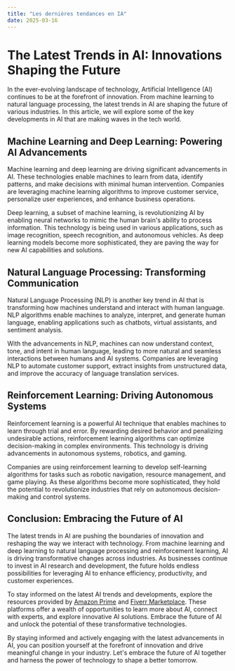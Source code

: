 ```yaml
---
title: "Les dernières tendances en IA"
date: 2025-03-16
---
```


# The Latest Trends in AI: Innovations Shaping the Future

In the ever-evolving landscape of technology, Artificial Intelligence (AI) continues to be at the forefront of innovation. From machine learning to natural language processing, the latest trends in AI are shaping the future of various industries. In this article, we will explore some of the key developments in AI that are making waves in the tech world.

## Machine Learning and Deep Learning: Powering AI Advancements
Machine learning and deep learning are driving significant advancements in AI. These technologies enable machines to learn from data, identify patterns, and make decisions with minimal human intervention. Companies are leveraging machine learning algorithms to improve customer service, personalize user experiences, and enhance business operations.

Deep learning, a subset of machine learning, is revolutionizing AI by enabling neural networks to mimic the human brain's ability to process information. This technology is being used in various applications, such as image recognition, speech recognition, and autonomous vehicles. As deep learning models become more sophisticated, they are paving the way for new AI capabilities and solutions.

## Natural Language Processing: Transforming Communication
Natural Language Processing (NLP) is another key trend in AI that is transforming how machines understand and interact with human language. NLP algorithms enable machines to analyze, interpret, and generate human language, enabling applications such as chatbots, virtual assistants, and sentiment analysis.

With the advancements in NLP, machines can now understand context, tone, and intent in human language, leading to more natural and seamless interactions between humans and AI systems. Companies are leveraging NLP to automate customer support, extract insights from unstructured data, and improve the accuracy of language translation services.

## Reinforcement Learning: Driving Autonomous Systems
Reinforcement learning is a powerful AI technique that enables machines to learn through trial and error. By rewarding desired behavior and penalizing undesirable actions, reinforcement learning algorithms can optimize decision-making in complex environments. This technology is driving advancements in autonomous systems, robotics, and gaming.

Companies are using reinforcement learning to develop self-learning algorithms for tasks such as robotic navigation, resource management, and game playing. As these algorithms become more sophisticated, they hold the potential to revolutionize industries that rely on autonomous decision-making and control systems.

## Conclusion: Embracing the Future of AI
The latest trends in AI are pushing the boundaries of innovation and reshaping the way we interact with technology. From machine learning and deep learning to natural language processing and reinforcement learning, AI is driving transformative changes across industries. As businesses continue to invest in AI research and development, the future holds endless possibilities for leveraging AI to enhance efficiency, productivity, and customer experiences.

To stay informed on the latest AI trends and developments, explore the resources provided by [Amazon Prime](https://www.amazon.fr/amazonprime?_encoding=UTF8&primeCampaignId=prime_assoc_ft&tag=zenzen0d-21France) and [Fiverr Marketplace](https://go.fiverr.com/visit/?bta=1071918&brand=fiverrmarketplace). These platforms offer a wealth of opportunities to learn more about AI, connect with experts, and explore innovative AI solutions. Embrace the future of AI and unlock the potential of these transformative technologies.

By staying informed and actively engaging with the latest advancements in AI, you can position yourself at the forefront of innovation and drive meaningful change in your industry. Let's embrace the future of AI together and harness the power of technology to shape a better tomorrow.